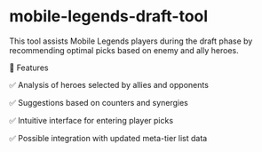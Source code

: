 # mobile-legends-draft-tool
This tool assists Mobile Legends players during the draft phase by recommending optimal picks based on enemy and ally heroes.

🚀 Features

✅ Analysis of heroes selected by allies and opponents

✅ Suggestions based on counters and synergies

✅ Intuitive interface for entering player picks

✅ Possible integration with updated meta-tier list data
